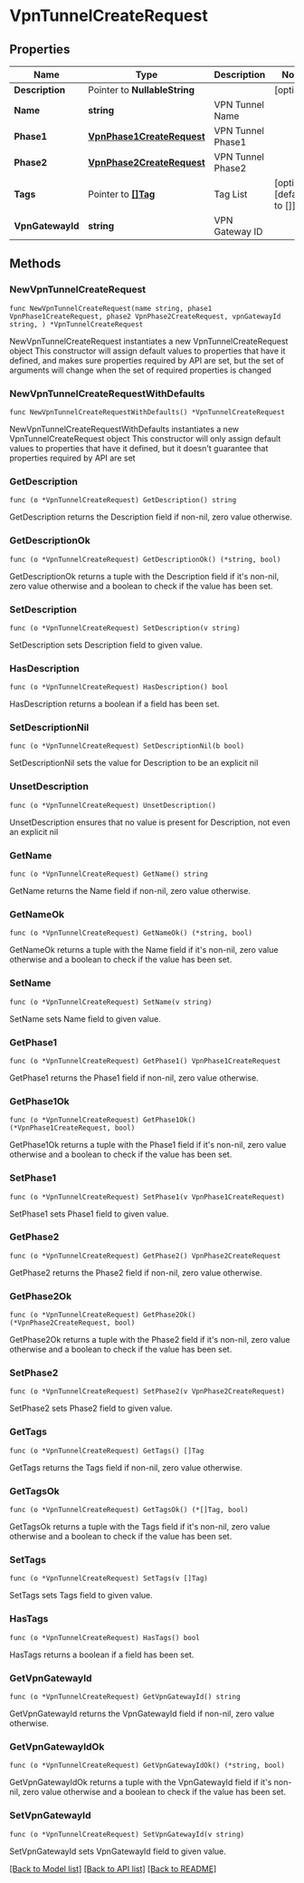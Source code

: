 # VpnTunnelCreateRequest

## Properties

Name | Type | Description | Notes
------------ | ------------- | ------------- | -------------
**Description** | Pointer to **NullableString** |  | [optional] 
**Name** | **string** | VPN Tunnel Name | 
**Phase1** | [**VpnPhase1CreateRequest**](VpnPhase1CreateRequest.md) | VPN Tunnel Phase1 | 
**Phase2** | [**VpnPhase2CreateRequest**](VpnPhase2CreateRequest.md) | VPN Tunnel Phase2 | 
**Tags** | Pointer to [**[]Tag**](Tag.md) | Tag List | [optional] [default to []]
**VpnGatewayId** | **string** | VPN Gateway ID | 

## Methods

### NewVpnTunnelCreateRequest

`func NewVpnTunnelCreateRequest(name string, phase1 VpnPhase1CreateRequest, phase2 VpnPhase2CreateRequest, vpnGatewayId string, ) *VpnTunnelCreateRequest`

NewVpnTunnelCreateRequest instantiates a new VpnTunnelCreateRequest object
This constructor will assign default values to properties that have it defined,
and makes sure properties required by API are set, but the set of arguments
will change when the set of required properties is changed

### NewVpnTunnelCreateRequestWithDefaults

`func NewVpnTunnelCreateRequestWithDefaults() *VpnTunnelCreateRequest`

NewVpnTunnelCreateRequestWithDefaults instantiates a new VpnTunnelCreateRequest object
This constructor will only assign default values to properties that have it defined,
but it doesn't guarantee that properties required by API are set

### GetDescription

`func (o *VpnTunnelCreateRequest) GetDescription() string`

GetDescription returns the Description field if non-nil, zero value otherwise.

### GetDescriptionOk

`func (o *VpnTunnelCreateRequest) GetDescriptionOk() (*string, bool)`

GetDescriptionOk returns a tuple with the Description field if it's non-nil, zero value otherwise
and a boolean to check if the value has been set.

### SetDescription

`func (o *VpnTunnelCreateRequest) SetDescription(v string)`

SetDescription sets Description field to given value.

### HasDescription

`func (o *VpnTunnelCreateRequest) HasDescription() bool`

HasDescription returns a boolean if a field has been set.

### SetDescriptionNil

`func (o *VpnTunnelCreateRequest) SetDescriptionNil(b bool)`

 SetDescriptionNil sets the value for Description to be an explicit nil

### UnsetDescription
`func (o *VpnTunnelCreateRequest) UnsetDescription()`

UnsetDescription ensures that no value is present for Description, not even an explicit nil
### GetName

`func (o *VpnTunnelCreateRequest) GetName() string`

GetName returns the Name field if non-nil, zero value otherwise.

### GetNameOk

`func (o *VpnTunnelCreateRequest) GetNameOk() (*string, bool)`

GetNameOk returns a tuple with the Name field if it's non-nil, zero value otherwise
and a boolean to check if the value has been set.

### SetName

`func (o *VpnTunnelCreateRequest) SetName(v string)`

SetName sets Name field to given value.


### GetPhase1

`func (o *VpnTunnelCreateRequest) GetPhase1() VpnPhase1CreateRequest`

GetPhase1 returns the Phase1 field if non-nil, zero value otherwise.

### GetPhase1Ok

`func (o *VpnTunnelCreateRequest) GetPhase1Ok() (*VpnPhase1CreateRequest, bool)`

GetPhase1Ok returns a tuple with the Phase1 field if it's non-nil, zero value otherwise
and a boolean to check if the value has been set.

### SetPhase1

`func (o *VpnTunnelCreateRequest) SetPhase1(v VpnPhase1CreateRequest)`

SetPhase1 sets Phase1 field to given value.


### GetPhase2

`func (o *VpnTunnelCreateRequest) GetPhase2() VpnPhase2CreateRequest`

GetPhase2 returns the Phase2 field if non-nil, zero value otherwise.

### GetPhase2Ok

`func (o *VpnTunnelCreateRequest) GetPhase2Ok() (*VpnPhase2CreateRequest, bool)`

GetPhase2Ok returns a tuple with the Phase2 field if it's non-nil, zero value otherwise
and a boolean to check if the value has been set.

### SetPhase2

`func (o *VpnTunnelCreateRequest) SetPhase2(v VpnPhase2CreateRequest)`

SetPhase2 sets Phase2 field to given value.


### GetTags

`func (o *VpnTunnelCreateRequest) GetTags() []Tag`

GetTags returns the Tags field if non-nil, zero value otherwise.

### GetTagsOk

`func (o *VpnTunnelCreateRequest) GetTagsOk() (*[]Tag, bool)`

GetTagsOk returns a tuple with the Tags field if it's non-nil, zero value otherwise
and a boolean to check if the value has been set.

### SetTags

`func (o *VpnTunnelCreateRequest) SetTags(v []Tag)`

SetTags sets Tags field to given value.

### HasTags

`func (o *VpnTunnelCreateRequest) HasTags() bool`

HasTags returns a boolean if a field has been set.

### GetVpnGatewayId

`func (o *VpnTunnelCreateRequest) GetVpnGatewayId() string`

GetVpnGatewayId returns the VpnGatewayId field if non-nil, zero value otherwise.

### GetVpnGatewayIdOk

`func (o *VpnTunnelCreateRequest) GetVpnGatewayIdOk() (*string, bool)`

GetVpnGatewayIdOk returns a tuple with the VpnGatewayId field if it's non-nil, zero value otherwise
and a boolean to check if the value has been set.

### SetVpnGatewayId

`func (o *VpnTunnelCreateRequest) SetVpnGatewayId(v string)`

SetVpnGatewayId sets VpnGatewayId field to given value.



[[Back to Model list]](../README.md#documentation-for-models) [[Back to API list]](../README.md#documentation-for-api-endpoints) [[Back to README]](../README.md)


